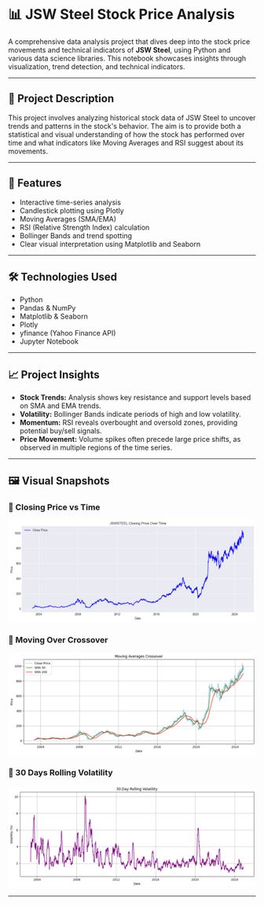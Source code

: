 # 📊 JSW Steel Stock Price Analysis

A comprehensive data analysis project that dives deep into the stock price movements and technical indicators of **JSW Steel**, using Python and various data science libraries. This notebook showcases insights through visualization, trend detection, and technical indicators.

---

## 🧠 Project Description

This project involves analyzing historical stock data of JSW Steel to uncover trends and patterns in the stock's behavior. The aim is to provide both a statistical and visual understanding of how the stock has performed over time and what indicators like Moving Averages and RSI suggest about its movements.

---
## 🚀 Features

- Interactive time-series analysis
- Candlestick plotting using Plotly
- Moving Averages (SMA/EMA)
- RSI (Relative Strength Index) calculation
- Bollinger Bands and trend spotting
- Clear visual interpretation using Matplotlib and Seaborn

---

## 🛠️ Technologies Used

- Python
- Pandas & NumPy
- Matplotlib & Seaborn
- Plotly
- yfinance (Yahoo Finance API)
- Jupyter Notebook

---

## 📈 Project Insights

- **Stock Trends:** Analysis shows key resistance and support levels based on SMA and EMA trends.
- **Volatility:** Bollinger Bands indicate periods of high and low volatility.
- **Momentum:** RSI reveals overbought and oversold zones, providing potential buy/sell signals.
- **Price Movement:** Volume spikes often precede large price shifts, as observed in multiple regions of the time series.

---

## 🖼️ Visual Snapshots

### 🔹 Closing Price vs Time
![Closing Price vs Time](images/moving_avg.png)

### 🔹 Moving Over Crossover
![Moving Over Crossover](images/2nd.png)

### 🔹 30 Days Rolling Volatility
![30 Days Rolling Volatility](images/3rd.png)

---

